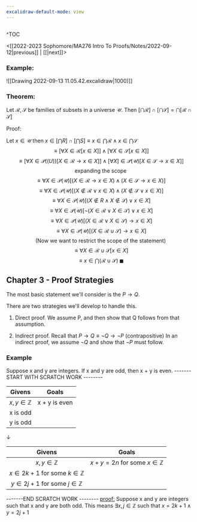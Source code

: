```yaml
---
excalidraw-default-mode: view
---
```



```toc

```

^TOC

<[[2022-2023 Sophomore/MA276 Intro To Proofs/Notes/2022-09-12|previous]] | [[|next]]>


### Example:
![[Drawing 2022-09-13 11.05.42.excalidraw|1000)]]


### Theorem:

Let $\mathcal{R},\mathcal{S}$ be families of subsets in a universe $\mathcal{U}$. Then $[\bigcap\mathcal{R}] \cap [\bigcap \mathcal{S}] = \bigcap[\mathcal{R}\cap \mathcal{S}]$

Proof:

Let $x \in \mathcal{U}$ then $x\in[\bigcap R]\cap[\bigcap{S}] \equiv x\in \bigcap \mathcal{R} \land x \in \bigcap \mathcal{S}$
$$\equiv [\forall X \in \mathcal{R}[x\in X]]\land[\forall X \in \mathcal{S}[x\in X]]$$
$$\equiv [\forall X \in \mathcal{P}(\mathcal(U))[X \in \mathcal{R} \to x \in X]]\land [\forall X ]\in \mathcal{P}(\mathcal{U})[X\in\mathcal{S}\to x \in X]]$$
$$\text{expanding the scope}$$
$$\equiv \forall X \in \mathcal{P}(\mathcal{U})[(X\in\mathcal{R} \to x \in X)\land(X \in \mathcal{S}\to x \in X)]$$
$$\equiv \forall X \in \mathcal{P}(\mathcal{U})[(X \notin \mathcal{R}\lor x \in X)\land (X \notin \mathcal{S} \lor x \in X)]$$
$$\equiv \forall X \in \mathcal{P}(\mathcal{U})[(X \notin R \land X \notin \mathcal{S})\lor x\in X]$$
$$\equiv \forall X \in \mathcal{P}(\mathcal{U})[\neg(X \in \mathcal{R}\lor X \in \mathcal{S})\lor x \in X]$$
$$\equiv \forall X \in \mathcal{P}(\mathcal{U})[(X \in \mathcal{R}\lor X \in \mathcal{S})\to x \in X]$$
$$\equiv \forall X \in \mathcal{P}(\mathcal{U})[(X \in \mathcal{R}\cup \mathcal{S})\to x \in X]$$
$$\text{(Now we want to restrict the scope of the statement)}$$
$$\equiv \forall X \in \mathcal{R}\cup \mathcal{S}[x \in X]$$
$$\equiv x \in \bigcap(\mathcal{R} \cup \mathcal{S}) \;\blacksquare$$

## Chapter 3 - Proof Strategies
The most basic statement we'll consider is the $P \to Q$.

There are two strategies we'll develop to handle this.

1. Direct proof.
		We assume P, and then show that Q follows from that assumption.

2. Indirect proof.
		Recall that $P\to Q \equiv \neg Q \to \neg P$ (contrapositive) In an indirect proof, we assume $\neg Q$ and show that $\neg P$ must follow.

### Example
Suppose x and y are integers. If x and y are odd, then x + y is even.
\-\-\-\-\-\-\-START WITH SCRATCH WORK \-\-\-\-\-\-\-\-

| Givens | Goals |
| :---: | :---: |
|$x,y\in\mathbb{Z}$|x + y is even |
|x is odd | |
|y is odd | |

$\downarrow$

| Givens | Goals |
| :---: | :---: |
|$x,y\in\mathbb{Z}$|$x+y = 2n$ for some $x\in \mathbb{Z}$|
|$x \in 2k+1$ for some $k\in\mathbb{Z}$ | |
|$y \in 2j+1$ for some $j\in\mathbb{Z}$ | |

\-\-\-\-\-\-\-END SCRATCH WORK \-\-\-\-\-\-\-\-
<u>proof:</u>
Suppose x and y are integers such that x and y are both odd.
This means $\exists x,j \in \mathbb{Z}$ such that $x = 2k+1 \land y = 2j+1$





